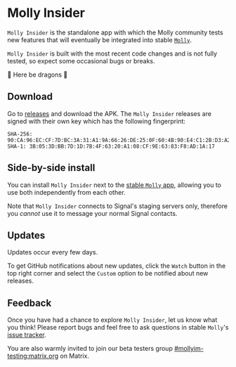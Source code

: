 # Molly Insider

`Molly Insider` is the standalone app with which the Molly community tests new features that will eventually be integrated into stable [`Molly`](https://github.com/mollyim/mollyim-android).

`Molly Insider` is built with the most recent code changes and is not fully tested, so expect some occasional bugs or breaks. 

🐉 Here be dragons 🐉

## Download

Go to [releases](https://github.com/mollyim/mollyim-insider-android/releases) and download the APK. The `Molly Insider` releases are signed with their own key which has the following fingerprint:
```
SHA-256: 90:CA:96:EC:CF:7D:BC:3A:31:A1:9A:66:26:DE:25:0F:60:4B:90:E4:C1:2B:D3:A2:A5:FA:E6:33:7B:77:8F:36
SHA-1: 3B:05:3D:BB:7D:1D:7B:4F:63:20:A1:08:CF:9E:63:83:F8:AD:1A:17
```

## Side-by-side install

You can install `Molly Insider` next to the [stable `Molly` app](https://github.com/mollyim/mollyim-android), allowing you to use both independently from each other.

Note that `Molly Insider` connects to Signal's staging servers only, therefore you *cannot* use it to message your normal Signal contacts.

## Updates

Updates occur every few days.

To get GitHub notifications about new updates, click the `Watch` button in the top right corner and select the `Custom` option to be notified about new releases.

## Feedback

Once you have had a chance to explore `Molly Insider`, let us know what you think! Please report bugs and feel free to ask questions in stable `Molly`'s [issue tracker](https://github.com/mollyim/mollyim-android/issues).

You are also warmly invited to join our beta testers group [#mollyim-testing:matrix.org](https://matrix.to/#/#mollyim-testing:matrix.org) on Matrix.

